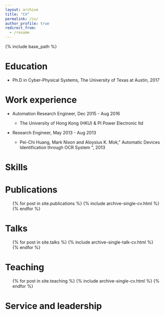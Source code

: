 ```yaml
---
layout: archive
title: "CV"
permalink: /cv/
author_profile: true
redirect_from:
  - /resume
---
```


{% include base_path %}

Education
======
* Ph.D in Cyber-Physical Systems, The University of Texas at Austin, 2017

Work experience
======
* Automation Research Engineer, Dec 2015 - Aug 2016
  * The University of Hong Kong (HKU) & PI Power Electronic ltd

* Research Engineer, May 2013 - Aug 2013 
  * Pei-Chi Huang, Mark Nixon and Aloysius K. Mok," Automatic Devices Identification through OCR System ", 2013
  
Skills
======


Publications
======
  <ul>{% for post in site.publications %}
    {% include archive-single-cv.html %}
  {% endfor %}</ul>
  
Talks
======
  <ul>{% for post in site.talks %}
    {% include archive-single-talk-cv.html %}
  {% endfor %}</ul>
  
Teaching
======
  <ul>{% for post in site.teaching %}
    {% include archive-single-cv.html %}
  {% endfor %}</ul>
  
Service and leadership
======
